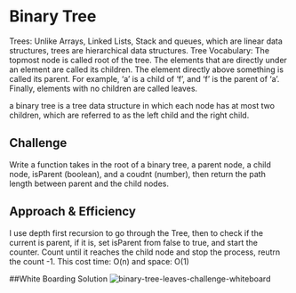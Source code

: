 # Binary Tree
Trees: Unlike Arrays, Linked Lists, Stack and queues, which are linear data structures, trees are hierarchical data structures.
Tree Vocabulary: The topmost node is called root of the tree. The elements that are directly under an element are called its children. The element directly above something is called its parent. For example, ‘a’ is a child of ‘f’, and ‘f’ is the parent of ‘a’. Finally, elements with no children are called leaves.

a binary tree is a tree data structure in which each node has at most two children, which are referred to as the left child and the right child.

## Challenge
Write a function takes in the root of a binary tree, a parent node, a child node, isParent (boolean), and a coudnt (number), then return the path length between parent and the child nodes.

## Approach & Efficiency
<!-- What approach did you take? Why? What is the Big O space/time for this approach? -->
I use depth first recursion to go through the Tree, then to check if the current is parent, if it is, set isParent from false to true, and start the counter.
Count until it reaches the child node and stop the process, reutrn the count -1.
This cost time: O(n) and space: O(1)

##White Boarding Solution
![binary-tree-leaves-challenge-whiteboard]("./assests/binary-tree-leaves-challenge.jpg")